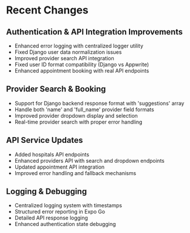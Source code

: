 # Recent Changes

## Authentication & API Integration Improvements
- Enhanced error logging with centralized logger utility
- Fixed Django user data normalization issues  
- Improved provider search API integration
- Fixed user ID format compatibility (Django vs Appwrite)
- Enhanced appointment booking with real API endpoints

## Provider Search & Booking
- Support for Django backend response format with 'suggestions' array
- Handle both 'name' and 'full_name' provider field formats
- Improved provider dropdown display and selection
- Real-time provider search with proper error handling

## API Service Updates
- Added hospitals API endpoints
- Enhanced providers API with search and dropdown endpoints
- Updated appointment API integration
- Improved error handling and fallback mechanisms

## Logging & Debugging
- Centralized logging system with timestamps
- Structured error reporting in Expo Go
- Detailed API response logging
- Enhanced authentication state debugging

